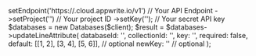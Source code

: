 <?php

use Appwrite\Client;
use Appwrite\Services\Databases;

$client = (new Client())
    ->setEndpoint('https://<REGION>.cloud.appwrite.io/v1') // Your API Endpoint
    ->setProject('<YOUR_PROJECT_ID>') // Your project ID
    ->setKey('<YOUR_API_KEY>'); // Your secret API key

$databases = new Databases($client);

$result = $databases->updateLineAttribute(
    databaseId: '<DATABASE_ID>',
    collectionId: '<COLLECTION_ID>',
    key: '',
    required: false,
    default: [[1, 2], [3, 4], [5, 6]], // optional
    newKey: '' // optional
);